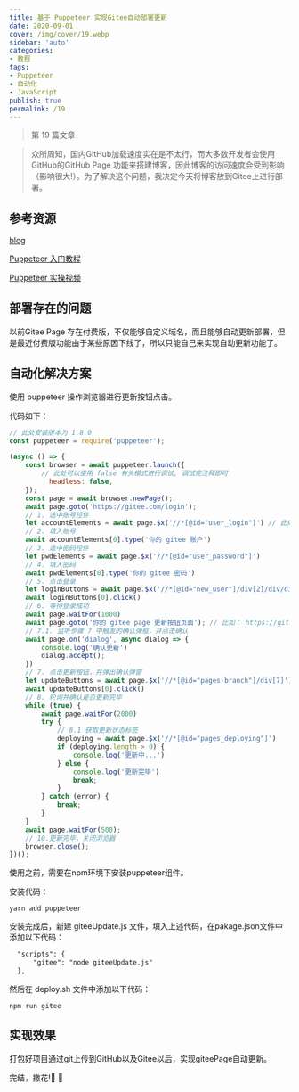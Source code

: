 ```yaml
---
title: 基于 Puppeteer 实现Gitee自动部署更新
date: 2020-09-01
cover: /img/cover/19.webp
sidebar: 'auto'
categories:
- 教程
tags:
- Puppeteer
- 自动化
- JavaScript
publish: true
permalink: /19
---
```


> 第 19 篇文章 
<!-- more -->

>众所周知，国内GitHub加载速度实在是不太行，而大多数开发者会使用GitHub的GitHub Page 功能来搭建博客，因此博客的访问速度会受到影响（影响很大!）。为了解决这个问题，我决定今天将博客放到Gitee上进行部署。

## 参考资源

[blog](https://yang0033.gitee.io/2020/07/07/gitee-page-%E6%97%A0%E6%B3%95%E8%87%AA%E5%8A%A8%E6%9B%B4%E6%96%B0/)

[Puppeteer 入门教程](https://www.jb51.cc/js/32426.html)

[Puppeteer 实操视频](https://www.bilibili.com/video/av74296450?p=1&t=132)

## 部署存在的问题

以前Gitee Page 存在付费版，不仅能够自定义域名，而且能够自动更新部署，但是最近付费版功能由于某些原因下线了，所以只能自己来实现自动更新功能了。

## 自动化解决方案

使用 puppeteer 操作浏览器进行更新按钮点击。

代码如下：

```js
// 此处安装版本为 1.8.0
const puppeteer = require('puppeteer'); 

(async () => {
    const browser = await puppeteer.launch({
        // 此处可以使用 false 有头模式进行调试, 调试完注释即可
          headless: false,
    });
    const page = await browser.newPage();
    await page.goto('https://gitee.com/login');
    // 1. 选中账号控件
    let accountElements = await page.$x('//*[@id="user_login"]') // 此处使用 xpath 寻找控件，下同
    // 2. 填入账号
    await accountElements[0].type('你的 gitee 账户')
    // 3. 选中密码控件
    let pwdElements = await page.$x('//*[@id="user_password"]')
    // 4. 填入密码
    await pwdElements[0].type('你的 gitee 密码')
    // 5. 点击登录
    let loginButtons = await page.$x('//*[@id="new_user"]/div[2]/div/div/div[4]/input')
    await loginButtons[0].click()
    // 6. 等待登录成功
    await page.waitFor(1000)
    await page.goto('你的 gitee page 更新按钮页面'); // 比如： https://gitee.com/yang0033/hexo-blog/pages
    // 7.1. 监听步骤 7 中触发的确认弹框，并点击确认
    await page.on('dialog', async dialog => {
        console.log('确认更新')
        dialog.accept();
    })
    // 7. 点击更新按钮，并弹出确认弹窗
    let updateButtons = await page.$x('//*[@id="pages-branch"]/div[7]')
    await updateButtons[0].click()
    // 8. 轮询并确认是否更新完毕
    while (true) {
        await page.waitFor(2000)
        try {
            // 8.1 获取更新状态标签
            deploying = await page.$x('//*[@id="pages_deploying"]')
            if (deploying.length > 0) {
                console.log('更新中...')
            } else {
                console.log('更新完毕')
                break;
            }
        } catch (error) {
            break;
        }
    }
    await page.waitFor(500);
    // 10.更新完毕，关闭浏览器
    browser.close();
})();
```

使用之前，需要在npm环境下安装puppeteer组件。

安装代码：

```shell
yarn add puppeteer
```



安装完成后，新建 giteeUpdate.js 文件，填入上述代码，在pakage.json文件中添加以下代码：

```markdown
  "scripts": {
      "gitee": "node giteeUpdate.js"
  },
```

然后在 deploy.sh 文件中添加以下代码：

```shell
npm run gitee
```

## 实现效果

打包好项目通过git上传到GitHub以及Gitee以后，实现giteePage自动更新。

完结，撒花​!:rainbow: :cherry_blossom:

